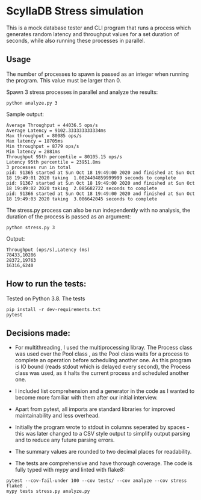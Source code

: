 # ScyllaDB Stress simulation
This is a mock database tester and CLI program that runs a process which generates random latency and throughput
values for a set duration of seconds, while also running these processes in parallel.

## Usage
The number of processes to spawn is passed as an integer when running the program. This value must be larger than 0.

Spawn 3 stress processes in parallel and analyze the results:

```
python analyze.py 3
```

Sample output:
```
Average Throughput = 44036.5 ops/s
Average Latency = 9102.333333333334ms
Max throughput = 80085 ops/s
Max latency = 18705ms
Min throughput = 8779 ops/s
Min latency = 2881ms
Throughput 95th percentile = 80105.15 ops/s
Latency 95th percentile = 23951.8ms
3 processes run in total
pid: 91365 started at Sun Oct 18 19:49:00 2020 and finished at Sun Oct 18 19:49:01 2020 taking  1.0824404859999999 seconds to complete
pid: 91367 started at Sun Oct 18 19:49:00 2020 and finished at Sun Oct 18 19:49:02 2020 taking  2.085682722 seconds to complete
pid: 91366 started at Sun Oct 18 19:49:00 2020 and finished at Sun Oct 18 19:49:03 2020 taking  3.086642045 seconds to complete

```
The stress.py process can also be run independently with no analysis,
the duration of the process is passed as an argument:

```
python stress.py 3
```

Output:
```
Throughput (ops/s),Latency (ms)
78433,10286
28372,19763
16316,6240
```




## How to run the tests:
Tested on Python 3.8. The tests 
```
pip install -r dev-requirements.txt
pytest
```

## Decisions made:

- For multithreading, I used the multiprocessing libray. The Process class was used over the Pool class , as the Pool
 class waits for a process to complete
an operation before scheduling another one. As this program is IO bound (reads stdout which is delayed every second),
the Process class was used, as it halts the current process and scheduled another one.

- I included list comprehension and a generator in the code as I wanted to become more familiar with them after 
our initial interview.

- Apart from pytest, all imports are standard libraries for improved maintainability and less overhead.

- Initially the program wrote to stdout in columns seperated by spaces - this was later changed to a CSV style
output to simplify output parsing and to reduce any future parsing errors.

- The summary values are rounded to two decimal places for readability.

- The tests are comprehensive and have thorough coverage. The code is fully typed with mypy and linted with flake8:
```
pytest --cov-fail-under 100 --cov tests/ --cov analyze --cov stress
flake8 .
mypy tests stress.py analyze.py
```
